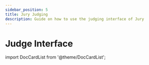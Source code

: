 ```yaml
---
sidebar_position: 5
title: Jury Judging
description: Guide on how to use the judging interface of Jury
---
```


# Judge Interface

<!-- Index list -->

import DocCardList from '@theme/DocCardList';

<DocCardList />
